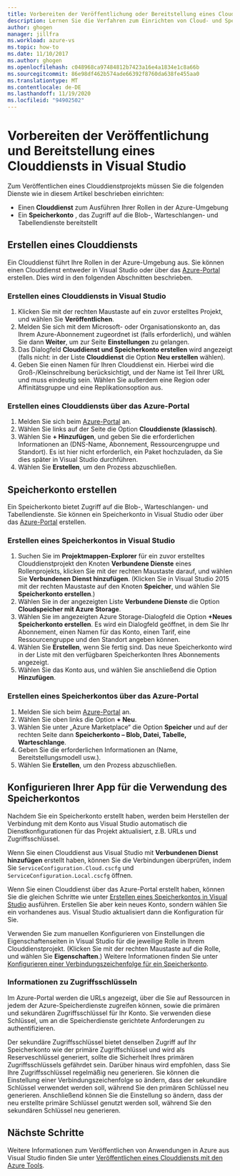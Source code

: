 ```yaml
---
title: Vorbereiten der Veröffentlichung oder Bereitstellung eines Clouddiensts
description: Lernen Sie die Verfahren zum Einrichten von Cloud- und Speicherkontodiensten und zum Konfigurieren Ihrer Azure-Anwendung kennen.
author: ghogen
manager: jillfra
ms.workload: azure-vs
ms.topic: how-to
ms.date: 11/10/2017
ms.author: ghogen
ms.openlocfilehash: c048968ca97484812b7423a16e4a1834e1c8a66b
ms.sourcegitcommit: 86e98df462b574ade66392f8760da638fe455aa0
ms.translationtype: MT
ms.contentlocale: de-DE
ms.lasthandoff: 11/19/2020
ms.locfileid: "94902502"
---
```

# <a name="prepare-to-publish-or-deploy-a-cloud-service-from-visual-studio"></a>Vorbereiten der Veröffentlichung und Bereitstellung eines Clouddiensts in Visual Studio

Zum Veröffentlichen eines Clouddienstprojekts müssen Sie die folgenden Dienste wie in diesem Artikel beschrieben einrichten:

* Einen **Clouddienst** zum Ausführen Ihrer Rollen in der Azure-Umgebung
* Ein **Speicherkonto** , das Zugriff auf die Blob-, Warteschlangen- und Tabellendienste bereitstellt

## <a name="create-a-cloud-service"></a>Erstellen eines Clouddiensts

Ein Clouddienst führt Ihre Rollen in der Azure-Umgebung aus. Sie können einen Clouddienst entweder in Visual Studio oder über das [Azure-Portal](https://portal.azure.com/) erstellen. Dies wird in den folgenden Abschnitten beschrieben.

### <a name="create-a-cloud-service-from-visual-studio"></a>Erstellen eines Clouddiensts in Visual Studio

1. Klicken Sie mit der rechten Maustaste auf ein zuvor erstelltes Projekt, und wählen Sie **Veröffentlichen**.
1. Melden Sie sich mit dem Microsoft- oder Organisationskonto an, das Ihrem Azure-Abonnement zugeordnet ist (falls erforderlich), und wählen Sie dann **Weiter**, um zur Seite **Einstellungen** zu gelangen.
1. Das Dialogfeld **Clouddienst und Speicherkonto erstellen** wird angezeigt (falls nicht: in der Liste **Clouddienst** die Option **Neu erstellen** wählen).
1. Geben Sie einen Namen für Ihren Clouddienst ein. Hierbei wird die Groß-/Kleinschreibung berücksichtigt, und der Name ist Teil Ihrer URL und muss eindeutig sein. Wählen Sie außerdem eine Region oder Affinitätsgruppe und eine Replikationsoption aus.

### <a name="create-a-cloud-service-through-the-azure-portal"></a>Erstellen eines Clouddiensts über das Azure-Portal

1. Melden Sie sich beim [Azure-Portal](https://portal.azure.com/) an.
1. Wählen Sie links auf der Seite die Option **Clouddienste (klassisch)**.
1. Wählen Sie **+ Hinzufügen**, und geben Sie die erforderlichen Informationen an (DNS-Name, Abonnement, Ressourcengruppe und Standort). Es ist hier nicht erforderlich, ein Paket hochzuladen, da Sie dies später in Visual Studio durchführen.
1. Wählen Sie **Erstellen**, um den Prozess abzuschließen.

## <a name="create-a-storage-account"></a>Speicherkonto erstellen

Ein Speicherkonto bietet Zugriff auf die Blob-, Warteschlangen- und Tabellendienste. Sie können ein Speicherkonto in Visual Studio oder über das [Azure-Portal](https://portal.azure.com/) erstellen.

### <a name="create-a-storage-account-from-visual-studio"></a>Erstellen eines Speicherkontos in Visual Studio

1. Suchen Sie im **Projektmappen-Explorer** für ein zuvor erstelltes Clouddienstprojekt den Knoten **Verbundene Dienste** eines Rollenprojekts, klicken Sie mit der rechten Maustaste darauf, und wählen Sie **Verbundenen Dienst hinzufügen**. (Klicken Sie in Visual Studio 2015 mit der rechten Maustaste auf den Knoten **Speicher**, und wählen Sie **Speicherkonto erstellen**.)
1. Wählen Sie in der angezeigten Liste **Verbundene Dienste** die Option **Cloudspeicher mit Azure Storage**.
1. Wählen Sie im angezeigten Azure Storage-Dialogfeld die Option **+Neues Speicherkonto erstellen**. Es wird ein Dialogfeld geöffnet, in dem Sie Ihr Abonnement, einen Namen für das Konto, einen Tarif, eine Ressourcengruppe und den Standort angeben können.
1. Wählen Sie **Erstellen**, wenn Sie fertig sind. Das neue Speicherkonto wird in der Liste mit den verfügbaren Speicherkonten Ihres Abonnements angezeigt.
1. Wählen Sie das Konto aus, und wählen Sie anschließend die Option **Hinzufügen**.

### <a name="create-a-storage-account-through-the-azure-portal"></a>Erstellen eines Speicherkontos über das Azure-Portal

1. Melden Sie sich beim [Azure-Portal](https://portal.azure.com/) an.
1. Wählen Sie oben links die Option **+ Neu**.
1. Wählen Sie unter „Azure Marketplace“ die Option **Speicher** und auf der rechten Seite dann **Speicherkonto – Blob, Datei, Tabelle, Warteschlange**.
1. Geben Sie die erforderlichen Informationen an (Name, Bereitstellungsmodell usw.).
1. Wählen Sie **Erstellen**, um den Prozess abzuschließen.

## <a name="configure-your-app-to-use-the-storage-account"></a>Konfigurieren Ihrer App für die Verwendung des Speicherkontos

Nachdem Sie ein Speicherkonto erstellt haben, werden beim Herstellen der Verbindung mit dem Konto aus Visual Studio automatisch die Dienstkonfigurationen für das Projekt aktualisiert, z.B. URLs und Zugriffsschlüssel.

Wenn Sie einen Clouddienst aus Visual Studio mit **Verbundenen Dienst hinzufügen** erstellt haben, können Sie die Verbindungen überprüfen, indem Sie `ServiceConfiguration.Cloud.cscfg` und `ServiceConfiguration.Local.cscfg` öffnen.

Wenn Sie einen Clouddienst über das Azure-Portal erstellt haben, können Sie die gleichen Schritte wie unter [Erstellen eines Speicherkontos in Visual Studio](#create-a-storage-account-from-visual-studio) ausführen. Erstellen Sie aber kein neues Konto, sondern wählen Sie ein vorhandenes aus. Visual Studio aktualisiert dann die Konfiguration für Sie.

Verwenden Sie zum manuellen Konfigurieren von Einstellungen die Eigenschaftenseiten in Visual Studio für die jeweilige Rolle in Ihrem Clouddienstprojekt. (Klicken Sie mit der rechten Maustaste auf die Rolle, und wählen Sie **Eigenschaften**.) Weitere Informationen finden Sie unter [Konfigurieren einer Verbindungszeichenfolge für ein Speicherkonto](vs-azure-tools-multiple-services-project-configurations.md#configuring-a-connection-string-for-a-storage-account).

### <a name="about-access-keys"></a>Informationen zu Zugriffsschlüsseln

Im Azure-Portal werden die URLs angezeigt, über die Sie auf Ressourcen in jedem der Azure-Speicherdienste zugreifen können, sowie die primären und sekundären Zugriffsschlüssel für Ihr Konto. Sie verwenden diese Schlüssel, um an die Speicherdienste gerichtete Anforderungen zu authentifizieren.

Der sekundäre Zugriffsschlüssel bietet denselben Zugriff auf Ihr Speicherkonto wie der primäre Zugriffschlüssel und wird als Reserveschlüssel generiert, sollte die Sicherheit Ihres primären Zugriffsschlüssels gefährdet sein. Darüber hinaus wird empfohlen, dass Sie Ihre Zugriffsschlüssel regelmäßig neu generieren. Sie können die Einstellung einer Verbindungszeichenfolge so ändern, dass der sekundäre Schlüssel verwendet werden soll, während Sie den primären Schlüssel neu generieren. Anschließend können Sie die Einstellung so ändern, dass der neu erstellte primäre Schlüssel genutzt werden soll, während Sie den sekundären Schlüssel neu generieren.

## <a name="next-steps"></a>Nächste Schritte

Weitere Informationen zum Veröffentlichen von Anwendungen in Azure aus Visual Studio finden Sie unter [Veröffentlichen eines Clouddiensts mit den Azure Tools](vs-azure-tools-publishing-a-cloud-service.md).

